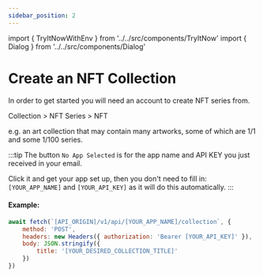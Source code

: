 ```yaml
---
sidebar_position: 2
---
```

import { TryItNowWithEnv } from '../../src/components/TryItNow'
import { Dialog } from '../../src/components/Dialog'

# Create an NFT Collection

In order to get started you will need an account to create NFT series from.

Collection > NFT Series > NFT

e.g. an art collection that may contain many artworks, some of which are 1/1 and some 1/100 series.

:::tip
The button `No App Selected` is for the app name and API KEY you just received in your email.

Click it and get your app set up, then you don't need to fill in: `[YOUR_APP_NAME]` and `[YOUR_API_KEY]` as it will do this automatically.
:::

#### Example:

```js
await fetch(`[API_ORIGIN]/v1/api/[YOUR_APP_NAME]/collection`, {
	method: 'POST',
	headers: new Headers({ authorization: 'Bearer [YOUR_API_KEY]' }),
	body: JSON.stringify({
		title: '[YOUR_DESIRED_COLLECTION_TITLE]'
	})
})
```
<TryItNowWithEnv />
<Dialog />

